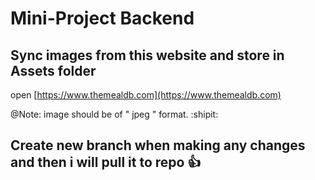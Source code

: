 # Mini-Project Backend

## Sync images from this website and store in Assets folder
open [https://www.themealdb.com](https://www.themealdb.com)

@Note: image should be of " jpeg " format.  :shipit:

## Create new branch when making any changes and then i will pull it to repo :+1:


